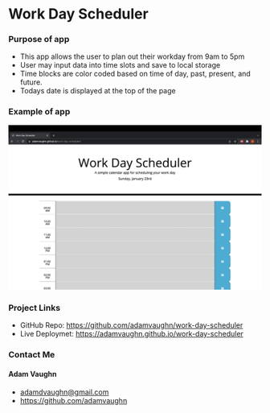 # Work Day Scheduler

### Purpose of app
- This app allows the user to plan out their workday from 9am to 5pm
- User may input data into time slots and save to local storage
- Time blocks are color coded based on time of day, past, present, and future.
- Todays date is displayed at the top of the page

### Example of app
<img src="assets/img/screenshot.png"></img>

### Project Links
- GitHub Repo: https://github.com/adamvaughn/work-day-scheduler
- Live Deploymet: https://adamvaughn.github.io/work-day-scheduler

### Contact Me
#### Adam Vaughn
 - adamdvaughn@gmail.com
 - https://github.com/adamvaughn
